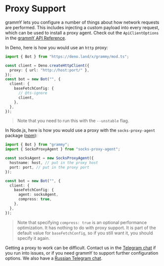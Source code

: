 # Proxy Support

grammY lets you configure a number of things about how network requests are
performed. This includes injecting a custom payload into every request, which
can be used to install a proxy agent. Check out the `ApiClientOptions` in the
[grammY API Reference](/ref/core/apiclientoptions).

In Deno, here is how you would use an `http` proxy:

```ts
import { Bot } from "https://deno.land/x/grammy/mod.ts";

const client = Deno.createHttpClient({
  proxy: { url: "http://host:port/" },
});
const bot = new Bot("", {
  client: {
    baseFetchConfig: {
      // @ts-ignore
      client,
    },
  },
});
```

> Note that you need to run this with the `--unstable` flag.

In Node.js, here is how you would use a proxy with the `socks-proxy-agent`
package ([npm](https://www.npmjs.com/package/socks-proxy-agent)):

```ts
import { Bot } from "grammy";
import { SocksProxyAgent } from "socks-proxy-agent";

const socksAgent = new SocksProxyAgent({
  hostname: host, // put in the proxy host
  port: port, // put in the proxy port
});

const bot = new Bot("", {
  client: {
    baseFetchConfig: {
      agent: socksAgent,
      compress: true,
    },
  },
});
```

> Note that specifying `compress: true` is an optional performance optimization.
> It has nothing to do with proxy support. It is part of the default value for
> `baseFetchConfig`, so if you still want it, you should specify it again.

Getting a proxy to work can be difficult. Contact us in the
[Telegram chat](https://t.me/grammyjs) if you run into issues, or if you need
grammY to support further configuration options. We also have a
[Russian Telegram chat](https://t.me/grammyjs_ru).
